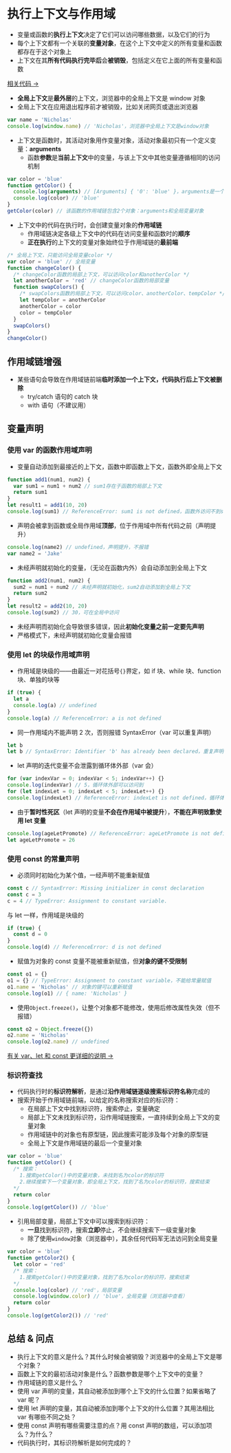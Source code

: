 # 执行上下文与作用域

- 变量或函数的**执行上下文**决定了它们可以访问哪些数据，以及它们的行为
- 每个上下文都有一个关联的**变量对象**，在这个上下文中定义的所有变量和函数都存在于这个对象上
- 上下文在其**所有代码执行完毕后**会**被销毁**，包括定义在它上面的所有变量和函数

<a href="https://github.com/simon9124/my_demos/blob/master/javascript%E9%AB%98%E7%BA%A7%E7%A8%8B%E5%BA%8F%E8%AE%BE%E8%AE%A1%EF%BC%88%E7%AC%AC%E5%9B%9B%E7%89%88%EF%BC%89/%E7%AC%AC4%E7%AB%A0%20%E5%8F%98%E9%87%8F%E3%80%81%E4%BD%9C%E7%94%A8%E5%9F%9F%E4%B8%8E%E5%86%85%E5%AD%98/4.2.%E6%89%A7%E8%A1%8C%E4%B8%8A%E4%B8%8B%E6%96%87%E4%B8%8E%E4%BD%9C%E7%94%A8%E5%9F%9F.js" target="_blank">相关代码 →</a>

- **全局上下文**是**最外层**的上下文，浏览器中的全局上下文是 window 对象
- 全局上下文在应用退出程序前才被销毁，比如关闭网页或退出浏览器

```js
var name = 'Nicholas'
console.log(window.name) // 'Nicholas'，浏览器中全局上下文是window对象
```

- 上下文是函数时，其活动对象用作变量对象，活动对象最初只有一个定义变量：**arguments**
  - 函数**参数**是**当前上下文**中的变量，与该上下文中其他变量遵循相同的访问机制

```js
var color = 'blue'
function getColor() {
  console.log(arguments) // [Arguments] { '0': 'blue' }，arguments是一个类数组对象
  console.log(color) // 'blue'
}
getColor(color) // 该函数的作用域链包含2个对象：arguments和全局变量对象
```

- 上下文中的代码在执行时，会创建变量对象的**作用域链**
  - 作用域链决定各级上下文中的代码在访问变量和函数时的**顺序**
  - **正在执行**的上下文的变量对象始终位于作用域链的**最前端**

```js
/* 全局上下文，只能访问全局变量color */
var color = 'blue' // 全局变量
function changeColor() {
  /* changeColor函数的局部上下文，可以访问color和anotherColor */
  let anotherColor = 'red' // changeColor函数的局部变量
  function swapColors() {
    /* swapColors函数的局部上下文，可以访问color、anotherColor、tempColor */
    let tempColor = anotherColor
    anotherColor = color
    color = tempColor
  }
  swapColors()
}
changeColor()
```

## 作用域链增强

- 某些语句会导致在作用域链前端**临时添加一个上下文，代码执行后上下文被删除**
  - try/catch 语句的 catch 块
  - with 语句（不建议用）

## 变量声明

### 使用 var 的函数作用域声明

- 变量自动添加到最接近的上下文，函数中即函数上下文，函数外即全局上下文

```js
function add1(num1, num2) {
  var sum1 = num1 + num2 // sum1存在于函数的局部上下文
  return sum1
}
let result1 = add1(10, 20)
console.log(sum1) // ReferenceError: sum1 is not defined，函数外访问不到sum1
```

- 声明会被拿到函数或全局作用域**顶部**，位于作用域中所有代码之前（声明提升）

```js
console.log(name2) // undefined，声明提升，不报错
var name2 = 'Jake'
```

- 未经声明就初始化的变量，（无论在函数内外）会自动添加到全局上下文

```js
function add2(num1, num2) {
  sum2 = num1 + num2 // 未经声明就初始化，sum2自动添加到全局上下文
  return sum2
}
let result2 = add2(10, 20)
console.log(sum2) // 30，可在全局中访问
```

- 未经声明而初始化会导致很多错误，因此**初始化变量之前一定要先声明**
- 严格模式下，未经声明就初始化变量会报错

### 使用 let 的块级作用域声明

- 作用域是块级的——由最近一对花括号`{}`界定，如 if 块、while 块、function 块、单独的块等

```js
if (true) {
  let a
  console.log(a) // undefined
}
console.log(a) // ReferenceError: a is not defined
```

- 同一作用域内不能声明 2 次，否则报错 SyntaxError（var 可以重复声明）

```js
let b
let b // SyntaxError: Identifier 'b' has already been declared，重复声明
```

- let 声明的迭代变量不会泄露到循环体外部（var 会）

```js
for (var indexVar = 0; indexVar < 5; indexVar++) {}
console.log(indexVar) // 5，循环体外部可以访问到
for (let indexLet = 0; indexLet < 5; indexLet++) {}
console.log(indexLet) // ReferenceError: indexLet is not defined，循环体外部无法访问
```

- 由于**暂时性死区**（let 声明的变量**不会在作用域中被提升**），**不能在声明致歉使用 let 变量**

```js
console.log(ageLetPromote) // ReferenceError: ageLetPromote is not defined
let ageLetPromote = 26
```

### 使用 const 的常量声明

- 必须同时初始化为某个值，一经声明不能重新赋值

```js
const c // SyntaxError: Missing initializer in const declaration
const c = 3
c = 4 // TypeError: Assignment to constant variable.
```

与 let 一样，作用域是块级的

```js
if (true) {
  const d = 0
}
console.log(d) // ReferenceError: d is not defined
```

- 赋值为对象的 const 变量不能被重新赋值，但**对象的键不受限制**

```js
const o1 = {}
o1 = {} // TypeError: Assignment to constant variable，不能给常量赋值
o1.name = 'Nicholas' // 对象的键可以重新赋值
console.log(o1) // { name: 'Nicholas' }
```

- 使用`Object.freeze()`，让整个对象都不能修改，使用后修改属性失效（但不报错）

```js
const o2 = Object.freeze({})
o2.name = 'Nicholas'
console.log(o2.name) // undefined
```

<a href="https://github.com/simon9124/my_demos/blob/master/javascript%E9%AB%98%E7%BA%A7%E7%A8%8B%E5%BA%8F%E8%AE%BE%E8%AE%A1%EF%BC%88%E7%AC%AC%E5%9B%9B%E7%89%88%EF%BC%89/%E7%AC%AC3%E7%AB%A0%20%E8%AF%AD%E8%A8%80%E5%9F%BA%E7%A1%80/3.3.%E5%8F%98%E9%87%8F.md" target="_blank">有关 var、let 和 const 更详细的说明 →</a>

### 标识符查找

- 代码执行时的**标识符解析**，是通过**沿作用域链逐级搜索标识符名称**完成的
- 搜索开始于作用域链前端，以给定的名称搜索对应的标识符：
  - 在局部上下文中找到标识符，搜索停止，变量确定
  - 局部上下文未找到标识符，沿作用域链搜索，一直持续到全局上下文的变量对象
  - 作用域链中的对象也有原型链，因此搜索可能涉及每个对象的原型链
  - 全局上下文是作用域链的最后一个变量对象

```js
var color = 'blue'
function getColor() {
  /* 搜索：
    1.搜索getColor()中的变量对象，未找到名为color的标识符
    2.继续搜索下一个变量对象，即全局上下文，找到了名为color的标识符，搜索结束
  */
  return color
}
console.log(getColor()) // 'blue'
```

- 引用局部变量，局部上下文中可以搜索到标识符：
  - **一旦**找到标识符，搜索**立即**停止，不会继续搜索下一级变量对象
  - 除了使用`window`对象（浏览器中），其余任何代码军无法访问到全局变量

```js
var color = 'blue'
function getColor2() {
  let color = 'red'
  /* 搜索：
    1.搜索getColor()中的变量对象，找到了名为color的标识符，搜索结束
  */
  console.log(color) // 'red'，局部变量
  console.log(window.color) // 'blue'，全局变量（浏览器中查看）
  return color
}
console.log(getColor2()) // 'red'
```

## 总结 & 问点

- 执行上下文的意义是什么？其什么时候会被销毁？浏览器中的全局上下文是哪个对象？
- 函数上下文的最初活动对象是什么？函数参数是哪个上下文中的变量？
- 作用域链的意义是什么？
- 使用 var 声明的变量，其自动被添加到哪个上下文的什么位置？如果省略了 var 呢？
- 使用 let 声明的变量，其自动被添加到哪个上下文的什么位置？其用法相比 var 有哪些不同之处？
- 使用 const 声明有哪些需要注意的点？用 const 声明的数组，可以添加项么？为什么？
- 代码执行时，其标识符解析是如何完成的？
